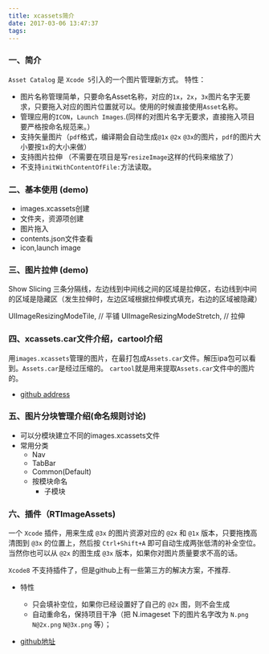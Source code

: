 ```yaml
---
title: xcassets简介
date: 2017-03-06 13:47:37
tags:
---
```


### 一、简介
`Asset Catalog` 是  `Xcode 5`引入的一个图片管理新方式。
特性：
* 图片名称管理简单，只要命名Asset名称，对应的`1x`，`2x`，`3x`图片名字无要求，只要拖入对应的图片位置就可以。使用的时候直接使用`Asset`名称。
* 管理应用的`ICON`，`Launch Images`.(同样的对图片名字无要求，直接拖入项目要严格按命名规范来。）
* 支持矢量图片（`pdf`格式，编译期会自动生成`@1x` `@2x` `@3x`的图片，`pdf`的图片大小要按`1x`的大小来做）
* 支持图片拉伸 （不需要在项目是写`resizeImage`这样的代码来缩放了）
* 不支持`initWithContentOfFile:`方法读取。

### 二、基本使用 (demo)
* images.xcassets创建
* 文件夹，资源项创建
* 图片拖入
* contents.json文件查看
* icon,launch image

### 三、图片拉伸 (demo)
Show Slicing
三条分隔线，左边线到中间线之间的区域是拉伸区，右边线到中间的区域是隐藏区（发生拉伸时，左边区域根据拉伸模式填充，右边的区域被隐藏）

UIImageResizingModeTile,        // 平铺
UIImageResizingModeStretch,     // 拉伸

### 四、xcassets.car文件介绍，cartool介绍
用`images.xcassets`管理的图片，在最打包成`Assets.car`文件。解压ipa包可以看到。`Assets.car`是经过压缩的。
`cartool`就是用来提取`Assets.car`文件中的图片的。

* [github address](https://github.com/steventroughtonsmith/cartool)

### 五、图片分块管理介绍(命名规则讨论)
* 可以分模块建立不同的images.xcassets文件
* 常用分类
   * Nav
   * TabBar
   * Common(Default)
   * 按模块命名
        * 子模块
### 六、插件（RTImageAssets)
一个 `Xcode` 插件，用来生成 `@3x` 的图片资源对应的 `@2x` 和 `@1x` 版本，只要拖拽高清图到 `@3x` 的位置上，然后按 `Ctrl+Shift+A` 即可自动生成两张低清的补全空位。当然你也可以从 `@2x` 的图生成 `@3x` 版本，如果你对图片质量要求不高的话。

`Xcode8` 不支持插件了，但是github上有一些第三方的解决方案，不推荐.

* 特性

    * 只会填补空位，如果你已经设置好了自己的 `@2x` 图，则不会生成
    * 自动重命名，保持项目干净（把 N.imageset 下的图片名字改为 `N.png` `N@2x.png` `N@3x.png` 等）；
* [github地址](https://github.com/rickytan/RTImageAssets)